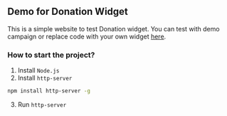## Demo for Donation Widget

This is a simple website to test Donation widget.
You can test with demo campaign or replace code with your own widget [here](./index.html).

### How to start the project?
1. Install `Node.js`
2. Install `http-server`
```bash
npm install http-server -g
```
3. Run `http-server`